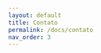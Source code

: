 ```yaml
---
layout: default
title: Contato
permalink: /docs/contato
nav_order: 3
---
```


<script async defer src="https://cdn.jsdelivr.net/npm/altcha/dist/altcha.min.js" type="module"></script>

<form>
  <altcha-widget
    challengeurl="https://eu.altcha.org/api/v1/challenge?apiKey=ckey_01e5ad39ed0fe6c511365ea5baf7"
  ></altcha-widget>
</form>
